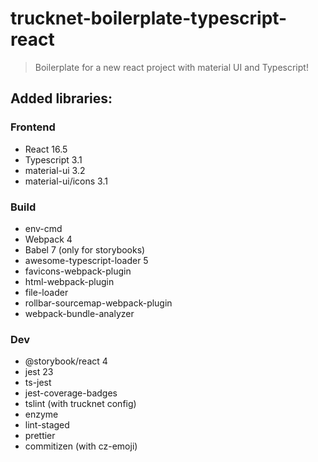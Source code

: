# trucknet-boilerplate-typescript-react

> Boilerplate for a new react project with material UI and Typescript!

## Added libraries:

### Frontend

- React 16.5
- Typescript 3.1
- material-ui 3.2
- material-ui/icons 3.1

### Build

- env-cmd
- Webpack 4
- Babel 7 (only for storybooks)
- awesome-typescript-loader 5
- favicons-webpack-plugin
- html-webpack-plugin
- file-loader
- rollbar-sourcemap-webpack-plugin
- webpack-bundle-analyzer

### Dev

- @storybook/react 4
- jest 23
- ts-jest
- jest-coverage-badges
- tslint (with trucknet config)
- enzyme
- lint-staged
- prettier
- commitizen (with cz-emoji)

